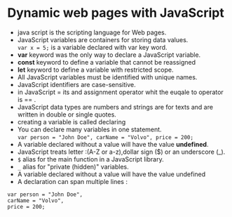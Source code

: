 # Dynamic web pages with JavaScript
* java script is the scripting language for Web pages.  
* JavaScript variables are containers for storing data values.  
`var x = 5;` is a variable declared with var key word.
* **var** keyword was the only way to declare a JavaScript variable.
* **const** keyword to define a variable that cannot be reassigned 
* **let** keyword to define a variable with restricted scope.
* All JavaScript variables must be identified with unique names.
* JavaScript identifiers are case-sensitive.
* in JavaScript = its and assignment operator whit the euqale to operator is == .
* JavaScript data types are numbers and strings are for texts and are written in double or single quotes.
* creating a variable is called declaring
* You can declare many variables in one statement.  
`var person = "John Doe", carName = "Volvo", price = 200;`
* A variable declared without a value will have the value **undefined**.
*  JavaScript treats letter :(A-Z or a-z),dollar sign ($) or an underscore (_).
* `$` alias for the main function in a JavaScript library.
* `_` alias for "private (hidden)" variables.  
* A variable declared without a value will have the value undefined  
* A declaration can span multiple lines :
```  
var person = "John Doe",
carName = "Volvo",
price = 200;
```  

